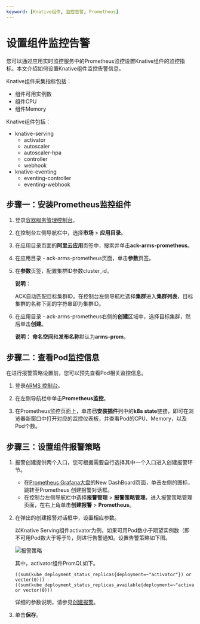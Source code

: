 ```yaml
---
keyword: [Knative组件, 监控告警, Prometheus]
---
```


# 设置组件监控告警

您可以通过应用实时监控服务中的Prometheus监控设置Knative组件的监控指标。本文介绍如何设置Knative组件监控告警信息。

Knative组件采集指标包括：

-   组件可用实例数
-   组件CPU
-   组件Memory

Knative组件包括：

-   knative-serving
    -   activator
    -   autoscaler
    -   autoscaler-hpa
    -   controller
    -   webhook
-   knative-eventing
    -   eventing-controller
    -   eventing-webhook

## 步骤一：安装Prometheus监控组件

1.  登录[容器服务管理控制台](https://cs.console.aliyun.com)。

2.  在控制台左侧导航栏中，选择**市场** \> **应用目录**。

3.  在应用目录页面的**阿里云应用**页签中，搜索并单击**ack-arms-prometheus**。

4.  在应用目录 - ack-arms-prometheus页面，单击**参数**页签。

5.  在**参数**页签，配置集群ID参数cluster\_id。

    **说明：**

    ACK自动匹配目标集群ID。在控制台左侧导航栏选择**集群**进入**集群列表**，目标集群的名称下面的字符串即为集群ID。

6.  在应用目录 - ack-arms-prometheus右侧的**创建**区域中，选择目标集群，然后单击**创建**。

    **说明：** **命名空间**和**发布名称**默认为**arms-prom**。


## 步骤二：查看Pod监控信息

在进行报警策略设置前，您可以预先查看Pod相关监控信息。

1.  登录[ARMS 控制台](https://arms-intl.console.aliyun.com/)。

2.  在左侧导航栏中单击**Prometheus监控**。

3.  在Prometheus监控页面上，单击**已安装插件**列中的**k8s state**链接，即可在浏览器新窗口中打开对应的监控仪表板，并查看Pod的CPU、Memory，以及Pod个数。


## 步骤三：设置组件报警策略



1.  报警创建提供两个入口，您可根据需要自行选择其中一个入口进入创建报警环节。

    -   在[Prometheus Grafana大盘](http://grafana.console.aliyun.com/)的New DashBoard页面，单击左侧的图标，跳转至Prometheus 创建报警对话框。
    -   在控制台左侧导航栏中选择**报警管理** \> **报警策略管理**，进入报警策略管理页面，在右上角单击**创建报警** \> **Prometheus**。
2.  在弹出的创建报警对话框中，设置相应参数。

    以Knative Serving组件activator为例，如果可用Pod数小于期望实例数（即不可用Pod数大于等于1），则进行告警通知。设置告警策略如下图。

    ![报警策略](https://static-aliyun-doc.oss-accelerate.aliyuncs.com/assets/img/zh-CN/6895659951/p128009.png)

    其中，activator组件PromQL如下。

    ```
    ((sum(kube_deployment_status_replicas{deployment=~"activator"}) or vector(0))) - ((sum(kube_deployment_status_replicas_available{deployment=~"activator"}) or vector(0)))
    ```

    详细的参数说明，请参见[创建报警](/intl.zh-CN/大盘和报警/创建报警.md)。

3.  单击**保存**。


